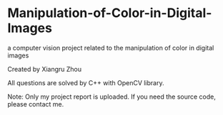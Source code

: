 # Manipulation-of-Color-in-Digital-Images
a computer vision project related to the manipulation of color in digital images

Created by Xiangru Zhou

All questions are solved by C++ with OpenCV library.

Note: Only my project report is uploaded. If you need the source code, please contact me.
